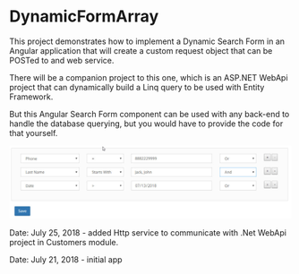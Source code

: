 # DynamicFormArray

This project demonstrates how to implement a Dynamic Search Form in an Angular application that will create a custom request object that can be POSTed to and web service.

There will be a companion project to this one, which is an ASP.NET WebApi project that can dynamically build a Linq query to be used with Entity Framework.

But this Angular Search Form component can be used with any back-end to handle the database querying, but you would have to provide the code for that yourself.

![alt text](https://github.com/kahanu/DynamicSearchForm/blob/master/angular-form.jpg "Angular Dynamic Search Form")


Date: July 25, 2018 - added Http service to communicate with .Net WebApi project in Customers module.

Date: July 21, 2018 - initial app
